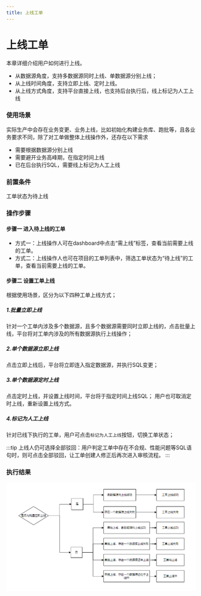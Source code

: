 ```yaml
---
title: 上线工单
---
```


# 上线工单
本章详细介绍用户如何进行上线。
* 从数据源角度，支持多数据源同时上线、单数据源分别上线；
* 从上线时间角度，支持立即上线、定时上线。
* 从上线方式角度，支持平台直接上线，也支持后台执行后，线上标记为人工上线

### 使用场景
实际生产中会存在业务变更、业务上线，比如初始化构建业务库、跑批等，且各业务要求不同，除了对工单做整体上线操作外，还存在以下需求
* 需要根据数据源分别上线
* 需要避开业务高峰期，在指定时间上线
* 已在后台执行SQL，需要线上标记为人工上线

### 前置条件
工单状态为待上线

### 操作步骤

#### 步骤一 进入待上线的工单

* 方式一：上线操作人可在dashboard中点击“需上线”标签，查看当前需要上线的工单。
* 方式二：上线操作人也可在项目的工单列表中，筛选工单状态为“待上线”的工单，查看当前需要上线的工单。

#### 步骤二 设置工单上线
根据使用场景，区分为以下四种工单上线方式；

##### 1.批量立即上线
针对一个工单内涉及多个数据源，且多个数据源需要同时立即上线的，点击批量上线，平台将对工单内涉及的所有数据源执行上线操作；

##### 2.单个数据源立即上线
点击立即上线后，平台将立即连入指定数据源，并执行SQL变更；


##### 3.单个数据源定时上线
点击定时上线，并设置上线时间，平台将于指定时间上线SQL；
用户也可取消定时上线，重新设置上线方式。

##### 4.标记为人工上线
针对已线下执行的工单，用户可点击`标记为人工上线`按钮，切换工单状态；

:::tip
上线人仍可选择全部驳回：用户判定工单中存在不合规、性能问题等SQL语句时，则可点击全部驳回，让工单创建人修正后再次进入审核流程。
:::


### 执行结果
![result](img/audit-result.png)


